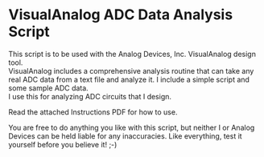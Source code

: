 VisualAnalog ADC Data Analysis Script  
=====================================
This script is to be used with the Analog Devices, Inc. VisualAnalog design tool.  
VisualAnalog includes a comprehensive analysis routine that can take any real ADC data from a text file and analyze it. I include a simple script and some sample ADC data.  
I use this for analyzing ADC circuits that I design.  
  
Read the attached Instructions PDF for how to use.  

You are free to do anything you like with this script, but neither I or Analog Devices can be held liable for any inaccuracies. Like everything, test it yourself before you believe it!   ;-)
